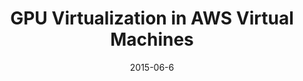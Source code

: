 ---
title: "GPU Virtualization in AWS Virtual Machines"
collection: talks
permalink: /talks/2015-06-6-GPU-Virtualization-in-AWS-Virtual-Machines
type: "seminar"
location: "Castelló de la Plana, Spain"
date: 2015-06-6
venue: 'Amazon AWS Day, Universitat Jaume I'
url: 'http://ujiapps.uji.es/com/agenda/2015/06/09/decharlas/'
---